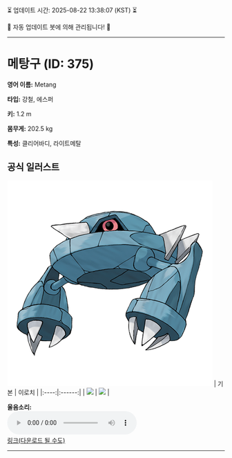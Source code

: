 
⏳ 업데이트 시간: 2025-08-22 13:38:07 (KST) ⏳

🤖 자동 업데이트 봇에 의해 관리됩니다! 🤖

---

# 메탕구 (ID: 375)
**영어 이름:** Metang

**타입:** 강철, 에스퍼

**키:** 1.2 m

**몸무게:** 202.5 kg

**특성:** 클리어바디, 라이트메탈

## 공식 일러스트
![](https://raw.githubusercontent.com/PokeAPI/sprites/master/sprites/pokemon/other/official-artwork/375.png)
| 기본 | 이로치 |
|:----:|:------:|
| <img src="http://play.pokemonshowdown.com/sprites/ani/metang.gif" width="200"> | <img src="http://play.pokemonshowdown.com/sprites/ani-shiny/metang.gif" width="200"> |

**울음소리:**<br><audio controls src="https://raw.githubusercontent.com/PokeAPI/cries/main/cries/pokemon/latest/375.ogg"></audio><br> [링크(다운로드 될 수도)](https://raw.githubusercontent.com/PokeAPI/cries/main/cries/pokemon/latest/375.ogg)


---
